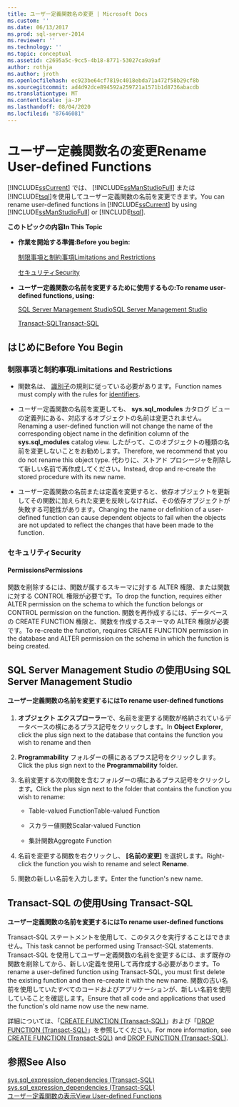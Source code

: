 ```yaml
---
title: ユーザー定義関数名の変更 | Microsoft Docs
ms.custom: ''
ms.date: 06/13/2017
ms.prod: sql-server-2014
ms.reviewer: ''
ms.technology: ''
ms.topic: conceptual
ms.assetid: c2695a5c-9cc5-4b18-8771-53027ca9a9af
author: rothja
ms.author: jroth
ms.openlocfilehash: ec923be64cf7819c4018ebda71a472f58b29cf8b
ms.sourcegitcommit: ad4d92dce894592a259721a1571b1d8736abacdb
ms.translationtype: MT
ms.contentlocale: ja-JP
ms.lasthandoff: 08/04/2020
ms.locfileid: "87646081"
---
```

# <a name="rename-user-defined-functions"></a><span data-ttu-id="4520c-102">ユーザー定義関数名の変更</span><span class="sxs-lookup"><span data-stu-id="4520c-102">Rename User-defined Functions</span></span>
  <span data-ttu-id="4520c-103">[!INCLUDE[ssCurrent](../../includes/sscurrent-md.md)] では、 [!INCLUDE[ssManStudioFull](../../includes/ssmanstudiofull-md.md)] または [!INCLUDE[tsql](../../includes/tsql-md.md)]を使用してユーザー定義関数の名前を変更できます。</span><span class="sxs-lookup"><span data-stu-id="4520c-103">You can rename user-defined functions in [!INCLUDE[ssCurrent](../../includes/sscurrent-md.md)] by using [!INCLUDE[ssManStudioFull](../../includes/ssmanstudiofull-md.md)] or [!INCLUDE[tsql](../../includes/tsql-md.md)].</span></span>  
  
 <span data-ttu-id="4520c-104">**このトピックの内容**</span><span class="sxs-lookup"><span data-stu-id="4520c-104">**In This Topic**</span></span>  
  
-   <span data-ttu-id="4520c-105">**作業を開始する準備:**</span><span class="sxs-lookup"><span data-stu-id="4520c-105">**Before you begin:**</span></span>  
  
     [<span data-ttu-id="4520c-106">制限事項と制約事項</span><span class="sxs-lookup"><span data-stu-id="4520c-106">Limitations and Restrictions</span></span>](#Restrictions)  
  
     [<span data-ttu-id="4520c-107">セキュリティ</span><span class="sxs-lookup"><span data-stu-id="4520c-107">Security</span></span>](#Security)  
  
-   <span data-ttu-id="4520c-108">**ユーザー定義関数の名前を変更するために使用するもの:**</span><span class="sxs-lookup"><span data-stu-id="4520c-108">**To rename user-defined functions, using:**</span></span>  
  
     [<span data-ttu-id="4520c-109">SQL Server Management Studio</span><span class="sxs-lookup"><span data-stu-id="4520c-109">SQL Server Management Studio</span></span>](#SSMSProcedure)  
  
     [<span data-ttu-id="4520c-110">Transact-SQL</span><span class="sxs-lookup"><span data-stu-id="4520c-110">Transact-SQL</span></span>](#TsqlProcedure)  
  
##  <a name="before-you-begin"></a><a name="BeforeYouBegin"></a> <span data-ttu-id="4520c-111">はじめに</span><span class="sxs-lookup"><span data-stu-id="4520c-111">Before You Begin</span></span>  
  
###  <a name="limitations-and-restrictions"></a><a name="Restrictions"></a> <span data-ttu-id="4520c-112">制限事項と制約事項</span><span class="sxs-lookup"><span data-stu-id="4520c-112">Limitations and Restrictions</span></span>  
  
-   <span data-ttu-id="4520c-113">関数名は、 [識別子](../databases/database-identifiers.md)の規則に従っている必要があります。</span><span class="sxs-lookup"><span data-stu-id="4520c-113">Function names must comply with the rules for [identifiers](../databases/database-identifiers.md).</span></span>  
  
-   <span data-ttu-id="4520c-114">ユーザー定義関数の名前を変更しても、 **sys.sql_modules** カタログ ビューの定義列にある、対応するオブジェクトの名前は変更されません。</span><span class="sxs-lookup"><span data-stu-id="4520c-114">Renaming a user-defined function will not change the name of the corresponding object name in the definition column of the **sys.sql_modules** catalog view.</span></span> <span data-ttu-id="4520c-115">したがって、このオブジェクトの種類の名前を変更しないことをお勧めします。</span><span class="sxs-lookup"><span data-stu-id="4520c-115">Therefore, we recommend that you do not rename this object type.</span></span> <span data-ttu-id="4520c-116">代わりに、ストアド プロシージャを削除して新しい名前で再作成してください。</span><span class="sxs-lookup"><span data-stu-id="4520c-116">Instead, drop and re-create the stored procedure with its new name.</span></span>  
  
-   <span data-ttu-id="4520c-117">ユーザー定義関数の名前または定義を変更すると、依存オブジェクトを更新してその関数に加えられた変更を反映しなければ、その依存オブジェクトが失敗する可能性があります。</span><span class="sxs-lookup"><span data-stu-id="4520c-117">Changing the name or definition of a user-defined function can cause dependent objects to fail when the objects are not updated to reflect the changes that have been made to the function.</span></span>  
  
###  <a name="security"></a><a name="Security"></a> <span data-ttu-id="4520c-118">セキュリティ</span><span class="sxs-lookup"><span data-stu-id="4520c-118">Security</span></span>  
  
####  <a name="permissions"></a><a name="Permissions"></a> <span data-ttu-id="4520c-119">Permissions</span><span class="sxs-lookup"><span data-stu-id="4520c-119">Permissions</span></span>  
 <span data-ttu-id="4520c-120">関数を削除するには、関数が属するスキーマに対する ALTER 権限、または関数に対する CONTROL 権限が必要です。</span><span class="sxs-lookup"><span data-stu-id="4520c-120">To drop the function, requires either ALTER permission on the schema to which the function belongs or CONTROL permission on the function.</span></span> <span data-ttu-id="4520c-121">関数を再作成するには、データベースの CREATE FUNCTION 権限と、関数を作成するスキーマの ALTER 権限が必要です。</span><span class="sxs-lookup"><span data-stu-id="4520c-121">To re-create the function, requires CREATE FUNCTION permission in the database and ALTER permission on the schema in which the function is being created.</span></span>  
  
##  <a name="using-sql-server-management-studio"></a><a name="SSMSProcedure"></a> <span data-ttu-id="4520c-122">SQL Server Management Studio の使用</span><span class="sxs-lookup"><span data-stu-id="4520c-122">Using SQL Server Management Studio</span></span>  
  
#### <a name="to-rename-user-defined-functions"></a><span data-ttu-id="4520c-123">ユーザー定義関数の名前を変更するには</span><span class="sxs-lookup"><span data-stu-id="4520c-123">To rename user-defined functions</span></span>  
  
1.  <span data-ttu-id="4520c-124">**オブジェクト エクスプローラー**で、名前を変更する関数が格納されているデータベースの横にあるプラス記号をクリックします。</span><span class="sxs-lookup"><span data-stu-id="4520c-124">In **Object Explorer**, click the plus sign next to the database that contains the function you wish to rename and then</span></span>  
  
2.  <span data-ttu-id="4520c-125">**Programmability** フォルダーの横にあるプラス記号をクリックします。</span><span class="sxs-lookup"><span data-stu-id="4520c-125">Click the plus sign next to the **Programmability** folder.</span></span>  
  
3.  <span data-ttu-id="4520c-126">名前変更する次の関数を含むフォルダーの横にあるプラス記号をクリックします。</span><span class="sxs-lookup"><span data-stu-id="4520c-126">Click the plus sign next to the folder that contains the function you wish to rename:</span></span>  
  
    -   <span data-ttu-id="4520c-127">Table-valued Function</span><span class="sxs-lookup"><span data-stu-id="4520c-127">Table-valued Function</span></span>  
  
    -   <span data-ttu-id="4520c-128">スカラー値関数</span><span class="sxs-lookup"><span data-stu-id="4520c-128">Scalar-valued Function</span></span>  
  
    -   <span data-ttu-id="4520c-129">集計関数</span><span class="sxs-lookup"><span data-stu-id="4520c-129">Aggregate Function</span></span>  
  
4.  <span data-ttu-id="4520c-130">名前を変更する関数を右クリックし、 **[名前の変更]** を選択します。</span><span class="sxs-lookup"><span data-stu-id="4520c-130">Right-click the function you wish to rename and select **Rename**.</span></span>  
  
5.  <span data-ttu-id="4520c-131">関数の新しい名前を入力します。</span><span class="sxs-lookup"><span data-stu-id="4520c-131">Enter the function's new name.</span></span>  
  
##  <a name="using-transact-sql"></a><a name="TsqlProcedure"></a> <span data-ttu-id="4520c-132">Transact-SQL の使用</span><span class="sxs-lookup"><span data-stu-id="4520c-132">Using Transact-SQL</span></span>  
 <span data-ttu-id="4520c-133">**ユーザー定義関数の名前を変更するには**</span><span class="sxs-lookup"><span data-stu-id="4520c-133">**To rename user-defined functions**</span></span>  
  
 <span data-ttu-id="4520c-134">Transact-SQL ステートメントを使用して、このタスクを実行することはできません。</span><span class="sxs-lookup"><span data-stu-id="4520c-134">This task cannot be performed using Transact-SQL statements.</span></span> <span data-ttu-id="4520c-135">Transact-SQL を使用してユーザー定義関数の名前を変更するには、まず既存の関数を削除してから、新しい定義を使用して再作成する必要があります。</span><span class="sxs-lookup"><span data-stu-id="4520c-135">To rename a user-defined function using Transact-SQL, you must first delete the existing function and then re-create it with the new name.</span></span> <span data-ttu-id="4520c-136">関数の古い名前を使用していたすべてのコードおよびアプリケーションが、新しい名前を使用していることを確認します。</span><span class="sxs-lookup"><span data-stu-id="4520c-136">Ensure that all code and applications that used the function's old name now use the new name.</span></span>  
  
 <span data-ttu-id="4520c-137">詳細については、「[CREATE FUNCTION &#40;Transact-SQL&#41;](/sql/t-sql/statements/create-function-transact-sql)」および「[DROP FUNCTION &#40;Transact-SQL&#41;](/sql/t-sql/statements/drop-function-transact-sql)」を参照してください。</span><span class="sxs-lookup"><span data-stu-id="4520c-137">For more information, see [CREATE FUNCTION &#40;Transact-SQL&#41;](/sql/t-sql/statements/create-function-transact-sql) and [DROP FUNCTION &#40;Transact-SQL&#41;](/sql/t-sql/statements/drop-function-transact-sql).</span></span>  
  
## <a name="see-also"></a><span data-ttu-id="4520c-138">参照</span><span class="sxs-lookup"><span data-stu-id="4520c-138">See Also</span></span>  
 <span data-ttu-id="4520c-139">[sys.sql_expression_dependencies &#40;Transact-SQL&#41;](/sql/relational-databases/system-catalog-views/sys-sql-expression-dependencies-transact-sql) </span><span class="sxs-lookup"><span data-stu-id="4520c-139">[sys.sql_expression_dependencies &#40;Transact-SQL&#41;](/sql/relational-databases/system-catalog-views/sys-sql-expression-dependencies-transact-sql) </span></span>  
 [<span data-ttu-id="4520c-140">ユーザー定義関数の表示</span><span class="sxs-lookup"><span data-stu-id="4520c-140">View User-defined Functions</span></span>](user-defined-functions.md)  
  
  
